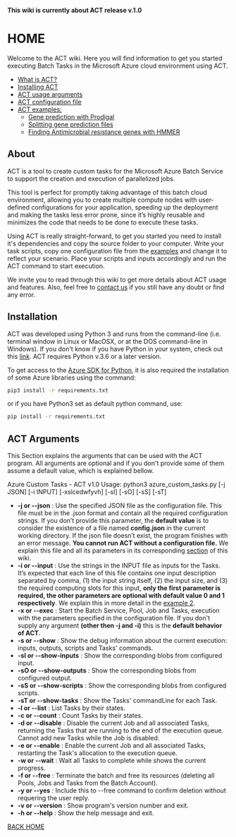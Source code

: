 **This wiki is currently about ACT release v.1.0**

# HOME

Welcome to the ACT wiki. Here you will find information to get you started executing Batch Tasks in the Microsoft Azure cloud environment using ACT.

* [What is ACT?](#about)
* [Installing ACT](#installation)
* [ACT usage arguments](#act_arguments)
* [ACT configuration file](configuration.md)
* [ACT examples:](examples.md)
  * [Gene prediction with Prodigal](examples.md#1-prodigal)
  * [Splitting gene prediction files](examples.md#2-split_files)
  * [Finding Antimicrobial resistance genes with HMMER](examples.md#3-hmmer)


## About

ACT is a tool to create custom tasks for the Microsoft Azure Batch Service to support the creation and execution of parallelized jobs.

This tool is perfect for promptly taking advantage of this batch cloud environment, allowing you to create multiple compute nodes with user-defined configurations for your application, speeding up the deployment and making the tasks less error prone, since it’s highly reusable and minimizes the code that needs to be done to execute these tasks.

Using ACT is really straight-forward, to get you started you need to install it's dependencies and copy the source folder to your computer. Write your task scripts, copy one configuration file from the [examples](examples.md) and change it to reflect your scenario. Place your scripts and inputs accordingly and run the ACT command to start execution.

We invite you to read through this wiki to get more details about ACT usage and features. Also, feel free to [contact us](mailto:pablo.alessandro@gmail.com) if you still have any doubt or find any error.


## Installation

ACT was developed using Python 3 and runs from the command-line (i.e. terminal window in Linux or MacOSX, or at the DOS command-line in Windows). If you don't know if you have Python in your system, check out this [link](https://realpython.com/installing-python/). ACT requires Python v.3.6 or a later version.

To get access to the [Azure SDK for Python](https://github.com/Azure/azure-sdk-for-python), it is also required the installation of some Azure libraries using the command:

```bash
pip3 install -r requirements.txt
```

or if you have Python3 set as default python command, use:

```bash
pip install -r requirements.txt
```


## ACT Arguments

This Section explains the arguments that can be used with the ACT program. All arguments are optional and if you don't provide some of them assume a default value, which is explained bellow.

Azure Custom Tasks - ACT v1.0
Usage: python3 azure_custom_tasks.py [-j JSON] [-i INPUT] [-xslcedwfyvh] [-sI] [-sO] [-sS] [-sT]


- **-j or --json** : Use the specified JSON file as the configuration file. This file must be in the .json format and contain all the required configuration strings. If you don’t provide this parameter, the **default value** is to consider the existence of a file named **config.json** in the current working directory. If the json file doesn’t exist, the program finishes with an error message. **You cannot run ACT without a configuration file.** We explain this file and all its parameters in its corresponding [section](configuration.md) of this wiki.
- **-i or --input** : Use the strings in the INPUT file as inputs for the Tasks. It’s expected that each line of this file contains one input description separated by comma, (1) the input string itself, (2) the input size, and (3) the required computing slots for this input, **only the first parameter is required, the other parameters are optional with default value 0 and 1 respectively**. We explain this in more detail in the [example 2](examples.md#2-splitting-files).
- **-x or --exec** : Start the Batch Service, Pool, Job and Tasks, execution with the parameters specified in the configuration file. If you don't supply any argument **(other then -j and -i)** this is the **default behavior of ACT**.
- **-s or --show** : Show the debug information about the current execution: inputs, outputs, scripts and Tasks' commands.
- **-sI or --show-inputs** : Show the corresponding blobs from configured input.
- **-sO or --show-outputs** : Show the corresponding blobs from configured output.
- **-sS or --show-scripts** : Show the corresponding blobs from configured scripts.
- **-sT or --show-tasks** : Show the Tasks' commandLine for each Task.
- **-l or --list** : List Tasks by their states.
- **-c or --count** : Count Tasks by their states.
- **-d or --disable** : Disable the current Job and all associated Tasks, returning the Tasks that are running to the end of the execution queue. Cannot add new Tasks while the Job is disabled.
- **-e or --enable** : Enable the current Job and all associated Tasks, restarting the Task's allocation to the execution queue.
- **-w or --wait** : Wait all Tasks to complete while shows the current progress.
- **-f or --free** : Terminate the batch and free its resources (deleting all Pools, Jobs and Tasks from the Batch Account).
- **-y or --yes** : Include this to --free command to confirm deletion without requering the user reply.
- **-v or --version** : Show program's version number and exit.
- **-h or --help** : Show the help message and exit.


[BACK HOME](#home)
